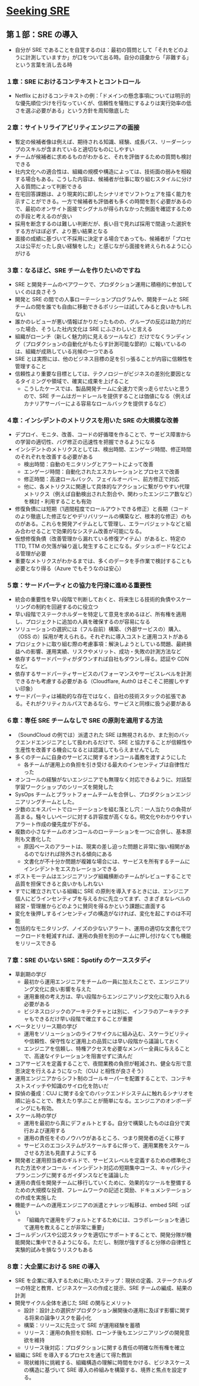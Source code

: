 # [Seeking SRE](https://www.oreilly.co.jp/books/9784873119618/)

## 第１部：SRE の導入

- 自分が SRE であることを自覚するのは：最初の質問として「それをどのように計測していますか」が口をついて出る時。自分の語彙から「非難する」という言葉を消し去る時


### １章：SRE におけるコンテキストとコントロール

- Netflix におけるコンテキストの例：「ドメインの懸念事項については明示的な優先順位づけを行なっていくが、信頼性を犠牲にするよりは実行効率の低さを選ぶ必要がある」という方針を周知徹底した

### ２章：サイトリライアビリティエンジニアの面接

- 暫定の候補者像は例えば、期待される知識、経験、成長パス、リーダーシップのスキルが含まれていると適切なものにしやすい
- チームが候補者に求めるものがわかると、それを評価するための質問も検討できる
- 社内文化への適合性は、組織の規模や構造によっては、技術面の弱みを相殺する場合もある。こうした内容は、候補者が仕事に取り組むスタイルに分け入る質問によって判断できる
- 在宅回答課題は、より現実的に即したシナリオでソフトウェアを描く能力を示すことができる。一方で候補者も評価者も多くの時間を割く必要があるので、最初のオンサイト面接でシグナルが得られなかった側面を確認するための手段と考えるのが良い
- 採用を断念するのは難しい判断だが、長い目で見れば採用で間違った選択をする方がほぼ必ず、より悪い結果となる
- 面接の成績に基づいて不採用に決定する場合であっても、候補者が「プロセスは公平だったし良い経験をした」と感じながら面接を終えられるように心がける

### ３章：なるほど、SRE チームを作りたいのですね

- SRE と開発チームのペアワークで、プロダクション運用に積極的に参加していくのは良さそう
- 開発と SRE の間での人事ローテーションプログラムや、開発チームと SRE チームの間を誰でも自由に移動できるポリシーは試してみると良いかもしれない
- 誰かのレビューが悪い情報ばかりだったものの、グループの反応は助力的だった場合、そうした社内文化は SRE にふさわしいと言える
- 組織がローンチ（新しく魅力的に見えるツールなど）だけでなくランディング（プロダクションの自動化がもたらす計測可能な節約）に報いているのは、組織が成熟している兆候の一つである
- SRE とは実際には、他のビジネス目標の足を引っ張ることが内容に信頼性を管理すること
- 信頼性より重要な目標としては、テクノロジーがビジネスの差別化要因となるタイミングや領域で、確実に成果を上げること
  - こうしたケースでは、製品開発チームに全速力で突っ走らせたいと思うので、SRE チームはガードレールを提供することは価値になる（例えばカナリアサーバーによる容易なロールバックを提供するなど）

### ４章：インシデントのメトリクスを用いた SRE の大規模な改善

- デプロイ、モニタ、改善、コードの好循環を作ることで、サービス障害からの学習の適切性、バグ修正の迅速性を把握できるようになる
- インシデントのメトリクスとしては、検出時間、エンゲージ時間、修正時間のそれぞれを改善する必要がある
  - 検出時間：自動のモニタリングとアラートによって改善
  - エンゲージ時間：自動化されたエスカレーションとプロセスで改善
  - 修正時間：高速ロールバック、フェイルオーバー、前方修正で対応
  - 他に、各メトリクスに関連して具体的なアクションに繋がりやすい代理メトリクス（例えば自動検出された割合や、関わったエンジニア数など）を検討・利用することも有効
- 修復負債には短期（1週間程度でロールアウトできる修正）と長期（コードのより徹底した修正などやデリバリツールの構築など、根本的な修正）のものがある。これらを開発アイテムとして管理し、エラーバジェットなどと組み合わせることで効果的なシステム改善が可能になる。
- 仮想修復負債（改善管理から漏れている修復アイテム）があると、特定の TTD, TTM の欠落が繰り返し発生することになる。ダッシュボードなどによる管理が必要
- 重要なメトリクスがわかるまでは、多くのデータを手作業で検討することも必要となり得る（Azure でもそうなのは安心）

### ５章：サードパーティとの協力を円滑に進める重要性

- 統合の重要性を早い段階で判断しておくと、将来生じる技術的負債やスケーリングの制約を回避するのに役立つ
- 早い段階でステークホルダーを特定して意見を求めるほど、所有権を適用し、プロジェクトに追加の人員を確保するのが容易になる
- ソリューションの選択には（フル自前）構築、（外部サービスの）購入、（OSS の）採用が考えられる。それぞれに導入コストと運用コストがある
- プロジェクトに取り組む際の考慮事項：解決しようとしている問題、最終損益への影響、運用実績、リスクやメリット、成功・失敗の計測方法など
- 依存するサードパーティがダウンすれば自社もダウンし得る。認証や CDN など。
- 依存するサードパーティサービスのパフォーマンスやサービスレベルを計測できるかも考慮する必要がある（Cloudflare, Auth0 はそこそこ把握しやすい印象）
- サードパーティは補助的な存在ではなく、自社の技術スタックの拡張である。それがクリティカルパスであるなら、サービスと同様に扱う必要がある

### ６章：専任 SRE チームなしで SRE の原則を適用する方法

- （SoundCloud の例では）派遣された SRE は無視されるか、また別のバックエンドエンジニアとして扱われるだけで、SRE と協力することが信頼性や生産性を改善する機会になるとは認識してもらえませんでした
- 多くのチームに自身のサービスに関するオンコール義務を渡すようにした
  - 各チームが運用上の負担を引き受ける最大のインセンティブは自律性だった
- オンコールの経験がないエンジニアでも無理なく対応できるように、対話型学習ワークショップのシリーズを開発した
- SysOps チームとプラットフォームチームを合併し、プロダクションエンジニアリングチームとした。
- 少数のエキスパートでローテーションを組む落とし穴：一人当たりの負荷が高まる。騒々しいページに対する許容度が高くなる。明文化やわかりやすいアラート作成の優先度が下がる。
- 複数の小さなチームのオンコールのローテーションを一つに合併し、基本原則も文書化した
  - 原因ベースのアラートは、現実の差し迫った問題と非常に強い相関があるのでなければ除外される傾向にある
  - 文書化が不十分か問題が複雑な場合には、サービスを所有するチームにインシデントをエスカレーションできる
- ポストモーテムはエンジニアリング組織横断のチームがレビューすることで品質を担保できると良いかもしれない
- すでに確立されている組織に SRE の原則を導入するときには、エンジニア個人にどうインセンティブを与えるかに先立ってまず、さまざまなレベルの経営・管理層からどのように賛同を得るかという課題に直面する
- 変化を後押しするインセンティブの構造がなければ、変化を起こすのは不可能
- 包括的なモニタリング、ノイズの少ないアラート、運用の適切な文書化でワークロードを軽減すれば、運用の負担を別のチームに押し付けなくても機能をリリースできる

### ７章：SRE のいない SRE：Spotify のケーススタディ

- 草創期の学び
  - 最初から運用エンジニアをチームの一員に加えたことで、エンジニアリング文化に良い影響を与えた
  - 運用重視の考え方は、早い段階からエンジニアリング文化に取り入れる必要がある
  - ビジネスロジックのアーキテクチャとは別に、インフラのアーキテクチャもできるだけ早い段階で確立することが重要
- ベータとリリース期の学び
  - 運用をソリューションのライフサイクルに組み込む、スケーラビリティや信頼性、保守性など運用上の品質には早い段階から議論しておく
  - エンジニアを信頼し、特権アクセスを必要なメンバー全員に与えることで、高速なイテレーションを阻害せずに済んだ
- コアサービスを定義することで、夜間業務の負担が軽減され、健全な形で意思決定を行えるようになった（CUJ と相性が良さそう）
- 運用エンジニアからシフト制のゴールキーパーを配置することで、コンテキストスイッチや知識のサイロ化を防いだ
- 探偵の養成：CUJ に関する全てのバックエンドシステムに触れるシナリオを順に辿ることで、教えたり学ぶことが簡単になる。エンジニアのオンボーディングにも有効。
- スケール時の学び
  - 運用を最初から真にデフォルトとする。自分で構築したものは自分で実行および運用する
  - 運用の責任をそのノウハウがあるところ、つまり開発者の近くに移す
  - サービスのエコシステムがスケールするに伴って、運用業務をスケールさせる方法も見直すようにする
- 開発者と運用担当者のギルドで、サービスレベルを定義するための標準化された方法やオンコール・インシデント対応の短期集中コース、キャパシティプランニングに関するガイダンスなどを議論した
- 運用の責任を開発チームに移行していくために、効果的なツールを整備するための大規模な投資、フレームワークの記述と奨励、ドキュメンテーションの作成を実施した
- 機能チームへの運用エンジニアの派遣とナレッジ転移は、embed SRE っぽい
  - 「組織内で運用をデフォルトとするためには、コラボレーションを通じて運用を教えることが非常に重要」
- ゴールデンパスや公認スタックを適切にサポートすることで、開発分隊が機能開発に集中できるようになる。ただし、制限が強すぎると分隊の自律性と実験的試みを損なうリスクもある

### ８章：大企業における SRE の導入

- SRE を企業に導入するために用いたステップ：現状の定義、ステークホルダーの特定と教育、ビジネスケースの作成と提示、SRE チームの編成、結果の計測
- 開発サイクル全体を通じた SRE の関与とメリット
  - 設計：設計上の選択がプロダクション展開後の運用に及ぼす影響に関する将来の論争リスクを最小化
  - 構築：リリースに先立って SRE が運用経験を蓄積
  - リリース：運用の負担を抑制、ローンチ後もエンジニアリングの開発意欲を維持
  - リリース後対応：プロダクションに関する責任の明確な所有権を確立
- 組織に SRE を導入するプロセスを通じて得た教訓
  - 現状維持に挑戦する、組織構造の理解に時間をかける、ビジネスケースの構造に基づいて SRE 導入の枠組みを構築する、境界と焦点を設定する。
